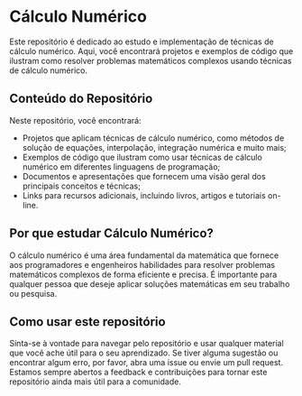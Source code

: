 # Cálculo Numérico

Este repositório é dedicado ao estudo e implementação de técnicas de cálculo numérico. Aqui, você encontrará projetos e exemplos de código que ilustram como resolver problemas matemáticos complexos usando técnicas de cálculo numérico.

## Conteúdo do Repositório

Neste repositório, você encontrará:

- Projetos que aplicam técnicas de cálculo numérico, como métodos de solução de equações, interpolação, integração numérica e muito mais;
- Exemplos de código que ilustram como usar técnicas de cálculo numérico em diferentes linguagens de programação;
- Documentos e apresentações que fornecem uma visão geral dos principais conceitos e técnicas;
- Links para recursos adicionais, incluindo livros, artigos e tutoriais on-line.

## Por que estudar Cálculo Numérico?

O cálculo numérico é uma área fundamental da matemática que fornece aos programadores e engenheiros habilidades para resolver problemas matemáticos complexos de forma eficiente e precisa. É importante para qualquer pessoa que deseje aplicar soluções matemáticas em seu trabalho ou pesquisa.

## Como usar este repositório

Sinta-se à vontade para navegar pelo repositório e usar qualquer material que você ache útil para o seu aprendizado. Se tiver alguma sugestão ou encontrar algum erro, por favor, abra uma issue ou envie um pull request. Estamos sempre abertos a feedback e contribuições para tornar este repositório ainda mais útil para a comunidade.
